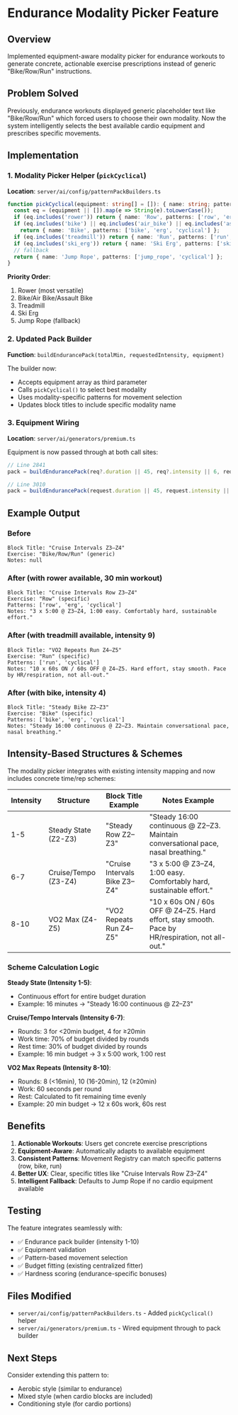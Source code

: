 # Endurance Modality Picker Feature

## Overview
Implemented equipment-aware modality picker for endurance workouts to generate concrete, actionable exercise prescriptions instead of generic "Bike/Row/Run" instructions.

## Problem Solved
Previously, endurance workouts displayed generic placeholder text like "Bike/Row/Run" which forced users to choose their own modality. Now the system intelligently selects the best available cardio equipment and prescribes specific movements.

## Implementation

### 1. Modality Picker Helper (`pickCyclical`)
**Location**: `server/ai/config/patternPackBuilders.ts`

```typescript
function pickCyclical(equipment: string[] = []): { name: string; patterns: string[] } {
  const eq = (equipment || []).map(e => String(e).toLowerCase());
  if (eq.includes('rower')) return { name: 'Row', patterns: ['row', 'erg', 'cyclical'] };
  if (eq.includes('bike') || eq.includes('air_bike') || eq.includes('assault_bike'))
    return { name: 'Bike', patterns: ['bike', 'erg', 'cyclical'] };
  if (eq.includes('treadmill')) return { name: 'Run', patterns: ['run', 'cyclical'] };
  if (eq.includes('ski_erg')) return { name: 'Ski Erg', patterns: ['ski', 'erg', 'cyclical'] };
  // fallback
  return { name: 'Jump Rope', patterns: ['jump_rope', 'cyclical'] };
}
```

**Priority Order**:
1. Rower (most versatile)
2. Bike/Air Bike/Assault Bike
3. Treadmill
4. Ski Erg
5. Jump Rope (fallback)

### 2. Updated Pack Builder
**Function**: `buildEndurancePack(totalMin, requestedIntensity, equipment)`

The builder now:
- Accepts equipment array as third parameter
- Calls `pickCyclical()` to select best modality
- Uses modality-specific patterns for movement selection
- Updates block titles to include specific modality name

### 3. Equipment Wiring
**Location**: `server/ai/generators/premium.ts`

Equipment is now passed through at both call sites:
```typescript
// Line 2841
pack = buildEndurancePack(req?.duration || 45, req?.intensity || 6, req?.equipment || []);

// Line 3010
pack = buildEndurancePack(request.duration || 45, request.intensity || 6, request.equipment || []);
```

## Example Output

### Before
```
Block Title: "Cruise Intervals Z3–Z4"
Exercise: "Bike/Row/Run" (generic)
Notes: null
```

### After (with rower available, 30 min workout)
```
Block Title: "Cruise Intervals Row Z3–Z4"
Exercise: "Row" (specific)
Patterns: ['row', 'erg', 'cyclical']
Notes: "3 x 5:00 @ Z3–Z4, 1:00 easy. Comfortably hard, sustainable effort."
```

### After (with treadmill available, intensity 9)
```
Block Title: "VO2 Repeats Run Z4–Z5"
Exercise: "Run" (specific)
Patterns: ['run', 'cyclical']
Notes: "10 x 60s ON / 60s OFF @ Z4–Z5. Hard effort, stay smooth. Pace by HR/respiration, not all-out."
```

### After (with bike, intensity 4)
```
Block Title: "Steady Bike Z2–Z3"
Exercise: "Bike" (specific)
Patterns: ['bike', 'erg', 'cyclical']
Notes: "Steady 16:00 continuous @ Z2–Z3. Maintain conversational pace, nasal breathing."
```

## Intensity-Based Structures & Schemes

The modality picker integrates with existing intensity mapping and now includes concrete time/rep schemes:

| Intensity | Structure | Block Title Example | Notes Example |
|-----------|-----------|---------------------|---------------|
| 1-5 | Steady State (Z2-Z3) | "Steady Row Z2–Z3" | "Steady 16:00 continuous @ Z2–Z3. Maintain conversational pace, nasal breathing." |
| 6-7 | Cruise/Tempo (Z3-Z4) | "Cruise Intervals Bike Z3–Z4" | "3 x 5:00 @ Z3–Z4, 1:00 easy. Comfortably hard, sustainable effort." |
| 8-10 | VO2 Max (Z4-Z5) | "VO2 Repeats Run Z4–Z5" | "10 x 60s ON / 60s OFF @ Z4–Z5. Hard effort, stay smooth. Pace by HR/respiration, not all-out." |

### Scheme Calculation Logic

**Steady State (Intensity 1-5)**:
- Continuous effort for entire budget duration
- Example: 16 minutes → "Steady 16:00 continuous @ Z2–Z3"

**Cruise/Tempo Intervals (Intensity 6-7)**:
- Rounds: 3 for <20min budget, 4 for ≥20min
- Work time: 70% of budget divided by rounds
- Rest time: 30% of budget divided by rounds
- Example: 16 min budget → 3 x 5:00 work, 1:00 rest

**VO2 Max Repeats (Intensity 8-10)**:
- Rounds: 8 (<16min), 10 (16-20min), 12 (≥20min)
- Work: 60 seconds per round
- Rest: Calculated to fit remaining time evenly
- Example: 20 min budget → 12 x 60s work, 60s rest

## Benefits

1. **Actionable Workouts**: Users get concrete exercise prescriptions
2. **Equipment-Aware**: Automatically adapts to available equipment
3. **Consistent Patterns**: Movement Registry can match specific patterns (row, bike, run)
4. **Better UX**: Clear, specific titles like "Cruise Intervals Row Z3–Z4"
5. **Intelligent Fallback**: Defaults to Jump Rope if no cardio equipment available

## Testing

The feature integrates seamlessly with:
- ✅ Endurance pack builder (intensity 1-10)
- ✅ Equipment validation
- ✅ Pattern-based movement selection
- ✅ Budget fitting (existing centralized fitter)
- ✅ Hardness scoring (endurance-specific bonuses)

## Files Modified
- `server/ai/config/patternPackBuilders.ts` - Added `pickCyclical()` helper
- `server/ai/generators/premium.ts` - Wired equipment through to pack builder

## Next Steps

Consider extending this pattern to:
- Aerobic style (similar to endurance)
- Mixed style (when cardio blocks are included)
- Conditioning style (for cardio portions)
